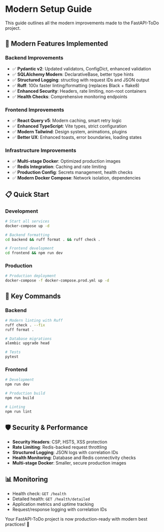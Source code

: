 # Modern Setup Guide

This guide outlines all the modern improvements made to the FastAPI-ToDo project.

## 🚀 Modern Features Implemented

### Backend Improvements
- ✅ **Pydantic v2**: Updated validators, ConfigDict, enhanced validation
- ✅ **SQLAlchemy Modern**: DeclarativeBase, better type hints
- ✅ **Structured Logging**: structlog with request IDs and JSON output
- ✅ **Ruff**: 100x faster linting/formatting (replaces Black + flake8)
- ✅ **Enhanced Security**: Headers, rate limiting, non-root containers
- ✅ **Health Checks**: Comprehensive monitoring endpoints

### Frontend Improvements
- ✅ **React Query v5**: Modern caching, smart retry logic
- ✅ **Enhanced TypeScript**: Vite types, strict configuration
- ✅ **Modern Tailwind**: Design system, animations, plugins
- ✅ **Better UX**: Enhanced toasts, error boundaries, loading states

### Infrastructure Improvements
- ✅ **Multi-stage Docker**: Optimized production images
- ✅ **Redis Integration**: Caching and rate limiting
- ✅ **Production Config**: Secrets management, health checks
- ✅ **Modern Docker Compose**: Network isolation, dependencies

## 📋 Quick Start

### Development
```bash
# Start all services
docker-compose up -d

# Backend formatting
cd backend && ruff format . && ruff check .

# Frontend development
cd frontend && npm run dev
```

### Production
```bash
# Production deployment
docker-compose -f docker-compose.prod.yml up -d
```

## 🔧 Key Commands

### Backend
```bash
# Modern linting with Ruff
ruff check . --fix
ruff format .

# Database migrations
alembic upgrade head

# Tests
pytest
```

### Frontend
```bash
# Development
npm run dev

# Production build
npm run build

# Linting
npm run lint
```

## 🛡️ Security & Performance

- **Security Headers**: CSP, HSTS, XSS protection
- **Rate Limiting**: Redis-backed request throttling
- **Structured Logging**: JSON logs with correlation IDs
- **Health Monitoring**: Database and Redis connectivity checks
- **Multi-stage Docker**: Smaller, secure production images

## 📊 Monitoring

- Health check: `GET /health`
- Detailed health: `GET /health/detailed`
- Application metrics and uptime tracking
- Request/response logging with correlation IDs

Your FastAPI-ToDo project is now production-ready with modern best practices! 🚀